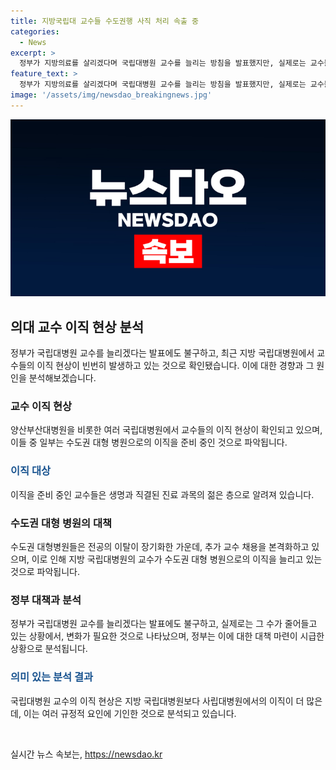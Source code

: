 ```yaml
---
title: 지방국립대 교수들 수도권행 사직 처리 속출 중
categories:
  - News
excerpt: >
  정부가 지방의료를 살리겠다며 국립대병원 교수를 늘리는 방침을 발표했지만, 실제로는 교수들이 사직하는 상황이다. 지방 국립대병원에서는 교수들의 이직이 잇따르고, 수도권 대형병원으로 이직하는 경우가 많은데, 이는 근무 조건과 인건비 문제로 분석된다. 이에 정부는 의료 인력 확보를 위해 논의 중이지만, 현재 상황에서는 지역의 의료 공백 우려가 커지고 있다. (150자)
feature_text: >
  정부가 지방의료를 살리겠다며 국립대병원 교수를 늘리는 방침을 발표했지만, 실제로는 교수들이 사직하는 상황이다. 지방 국립대병원에서는 교수들의 이직이 잇따르고, 수도권 대형병원으로 이직하는 경우가 많은데, 이는 근무 조건과 인건비 문제로 분석된다. 이에 정부는 의료 인력 확보를 위해 논의 중이지만, 현재 상황에서는 지역의 의료 공백 우려가 커지고 있다. (150자)
image: '/assets/img/newsdao_breakingnews.jpg'
---
```


<p><img src="/assets/img/newsdao_breakingnews.jpg" alt="implanttips 속보" /></p>

<h2 data-ke-size="size26">의대 교수 이직 현상 분석</h2>

<p data-ke-size="size16">정부가 국립대병원 교수를 늘리겠다는 발표에도 불구하고, 최근 지방 국립대병원에서 교수들의 이직 현상이 빈번히 발생하고 있는 것으로 확인됐습니다. 이에 대한 경향과 그 원인을 분석해보겠습니다.</p>

<h3>교수 이직 현상</h3>

<p data-ke-size="size16">양산부산대병원을 비롯한 여러 국립대병원에서 교수들의 이직 현상이 확인되고 있으며, 이들 중 일부는 수도권 대형 병원으로의 이직을 준비 중인 것으로 파악됩니다.</p>

<h3><span style="color: #1a5490;">이직 대상</span></h3>

<p data-ke-size="size16">이직을 준비 중인 교수들은 생명과 직결된 진료 과목의 젊은 층으로 알려져 있습니다.</p>

<h3>수도권 대형 병원의 대책</h3>

<p data-ke-size="size16">수도권 대형병원들은 전공의 이탈이 장기화한 가운데, 추가 교수 채용을 본격화하고 있으며, 이로 인해 지방 국립대병원의 교수가 수도권 대형 병원으로의 이직을 늘리고 있는 것으로 파악됩니다.</p>

<h3>정부 대책과 분석</h3>

<p data-ke-size="size16">정부가 국립대병원 교수를 늘리겠다는 발표에도 불구하고, 실제로는 그 수가 줄어들고 있는 상황에서, 변화가 필요한 것으로 나타났으며, 정부는 이에 대한 대책 마련이 시급한 상황으로 분석됩니다.</p>

<h3><span style="color: #1a5490;">의미 있는 분석 결과</span></h3>

<p data-ke-size="size16">국립대병원 교수의 이직 현상은 지방 국립대병원보다 사립대병원에서의 이직이 더 많은데, 이는 여러 규정적 요인에 기인한 것으로 분석되고 있습니다.</p>

<p data-ke-size="size16">&nbsp;</p>
실시간 뉴스 속보는, <a href="https://newsdao.kr" rel="dofollow">https://newsdao.kr</a>


